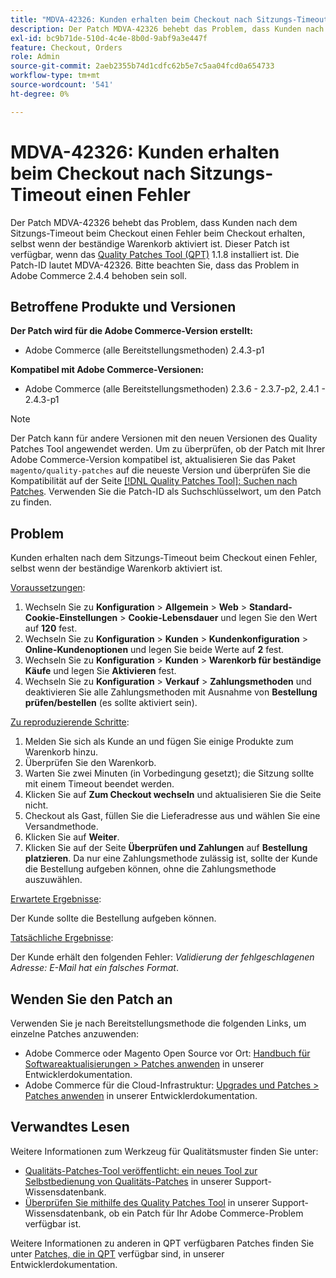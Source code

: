 ```yaml
---
title: "MDVA-42326: Kunden erhalten beim Checkout nach Sitzungs-Timeout einen Fehler."
description: Der Patch MDVA-42326 behebt das Problem, dass Kunden nach dem Sitzungs-Timeout beim Checkout einen Fehler beim Checkout erhalten, selbst wenn der beständige Warenkorb aktiviert ist. Dieser Patch ist verfügbar, wenn das [Quality Patches Tool (QPT)](/help/announcements/adobe-commerce-announcements/magento-quality-patches-released-new-tool-to-self-serve-quality-patches.md) 1.1.8 installiert ist. Die Patch-ID lautet MDVA-42326. Bitte beachten Sie, dass das Problem in Adobe Commerce 2.4.4 behoben sein soll.
exl-id: bc9b71de-510d-4c4e-8b0d-9abf9a3e447f
feature: Checkout, Orders
role: Admin
source-git-commit: 2aeb2355b74d1cdfc62b5e7c5aa04fcd0a654733
workflow-type: tm+mt
source-wordcount: '541'
ht-degree: 0%

---
```


# MDVA-42326: Kunden erhalten beim Checkout nach Sitzungs-Timeout einen Fehler

Der Patch MDVA-42326 behebt das Problem, dass Kunden nach dem Sitzungs-Timeout beim Checkout einen Fehler beim Checkout erhalten, selbst wenn der beständige Warenkorb aktiviert ist. Dieser Patch ist verfügbar, wenn das [Quality Patches Tool (QPT)](/help/announcements/adobe-commerce-announcements/magento-quality-patches-released-new-tool-to-self-serve-quality-patches.md) 1.1.8 installiert ist. Die Patch-ID lautet MDVA-42326. Bitte beachten Sie, dass das Problem in Adobe Commerce 2.4.4 behoben sein soll.

## Betroffene Produkte und Versionen

**Der Patch wird für die Adobe Commerce-Version erstellt:**

* Adobe Commerce (alle Bereitstellungsmethoden) 2.4.3-p1

**Kompatibel mit Adobe Commerce-Versionen:**

* Adobe Commerce (alle Bereitstellungsmethoden) 2.3.6 - 2.3.7-p2, 2.4.1 - 2.4.3-p1

>[!NOTE]
>
>Der Patch kann für andere Versionen mit den neuen Versionen des Quality Patches Tool angewendet werden. Um zu überprüfen, ob der Patch mit Ihrer Adobe Commerce-Version kompatibel ist, aktualisieren Sie das Paket `magento/quality-patches` auf die neueste Version und überprüfen Sie die Kompatibilität auf der Seite [[!DNL Quality Patches Tool]: Suchen nach Patches](https://experienceleague.adobe.com/tools/commerce-quality-patches/index.html). Verwenden Sie die Patch-ID als Suchschlüsselwort, um den Patch zu finden.

## Problem

Kunden erhalten nach dem Sitzungs-Timeout beim Checkout einen Fehler, selbst wenn der beständige Warenkorb aktiviert ist.

<u>Voraussetzungen</u>:

1. Wechseln Sie zu **Konfiguration** > **Allgemein** > **Web** > **Standard-Cookie-Einstellungen** > **Cookie-Lebensdauer** und legen Sie den Wert auf **120** fest.
1. Wechseln Sie zu **Konfiguration** > **Kunden** > **Kundenkonfiguration** > **Online-Kundenoptionen** und legen Sie beide Werte auf **2** fest.
1. Wechseln Sie zu **Konfiguration** > **Kunden** > **Warenkorb für beständige Käufe** und legen Sie **Aktivieren** fest.
1. Wechseln Sie zu **Konfiguration** > **Verkauf** > **Zahlungsmethoden** und deaktivieren Sie alle Zahlungsmethoden mit Ausnahme von **Bestellung prüfen/bestellen** (es sollte aktiviert sein).

<u>Zu reproduzierende Schritte</u>:

1. Melden Sie sich als Kunde an und fügen Sie einige Produkte zum Warenkorb hinzu.
1. Überprüfen Sie den Warenkorb.
1. Warten Sie zwei Minuten (in Vorbedingung gesetzt); die Sitzung sollte mit einem Timeout beendet werden.
1. Klicken Sie auf **Zum Checkout wechseln** und aktualisieren Sie die Seite nicht.
1. Checkout als Gast, füllen Sie die Lieferadresse aus und wählen Sie eine Versandmethode.
1. Klicken Sie auf **Weiter**.
1. Klicken Sie auf der Seite **Überprüfen und Zahlungen** auf **Bestellung platzieren**. Da nur eine Zahlungsmethode zulässig ist, sollte der Kunde die Bestellung aufgeben können, ohne die Zahlungsmethode auszuwählen.

<u>Erwartete Ergebnisse</u>:

Der Kunde sollte die Bestellung aufgeben können.

<u>Tatsächliche Ergebnisse</u>:

Der Kunde erhält den folgenden Fehler: *Validierung der fehlgeschlagenen Adresse: E-Mail hat ein falsches Format*.

## Wenden Sie den Patch an

Verwenden Sie je nach Bereitstellungsmethode die folgenden Links, um einzelne Patches anzuwenden:

* Adobe Commerce oder Magento Open Source vor Ort: [Handbuch für Softwareaktualisierungen > Patches anwenden](https://experienceleague.adobe.com/en/docs/commerce-operations/tools/quality-patches-tool/usage) in unserer Entwicklerdokumentation.
* Adobe Commerce für die Cloud-Infrastruktur: [Upgrades und Patches > Patches anwenden](https://experienceleague.adobe.com/en/docs/commerce-cloud-service/user-guide/develop/upgrade/apply-patches) in unserer Entwicklerdokumentation.

## Verwandtes Lesen

Weitere Informationen zum Werkzeug für Qualitätsmuster finden Sie unter:

* [Qualitäts-Patches-Tool veröffentlicht: ein neues Tool zur Selbstbedienung von Qualitäts-Patches](/help/announcements/adobe-commerce-announcements/magento-quality-patches-released-new-tool-to-self-serve-quality-patches.md) in unserer Support-Wissensdatenbank.
* [Überprüfen Sie mithilfe des Quality Patches Tool](/help/support-tools/patches-available-in-qpt-tool/check-patch-for-magento-issue-with-magento-quality-patches.md) in unserer Support-Wissensdatenbank, ob ein Patch für Ihr Adobe Commerce-Problem verfügbar ist.

Weitere Informationen zu anderen in QPT verfügbaren Patches finden Sie unter [Patches, die in QPT](https://experienceleague.adobe.com/tools/commerce-quality-patches/index.html) verfügbar sind, in unserer Entwicklerdokumentation.
